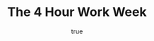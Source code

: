 ---
title: "The 4 Hour Work Week"
bookCover: "/assets/book-covers/the-4-hour-work-week.jpg"
slug: "the-4-hour-work-week"
bookAuthor: "Tim Ferris"
rating: 10
done: false
tags: []
summary: false
detailedNotes: false
amazonLink: ""
author:
  name: Rico Trebeljahr
  picture: "/assets/blog/profile.jpeg"
---
